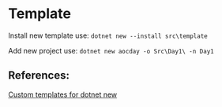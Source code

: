 # Template
Install new template use: ```dotnet new --install src\template```

Add new project use: ```dotnet new aocday -o Src\Day1\ -n Day1```

## References:
[Custom templates for dotnet new](https://docs.microsoft.com/en-us/dotnet/core/tools/custom-templates)
